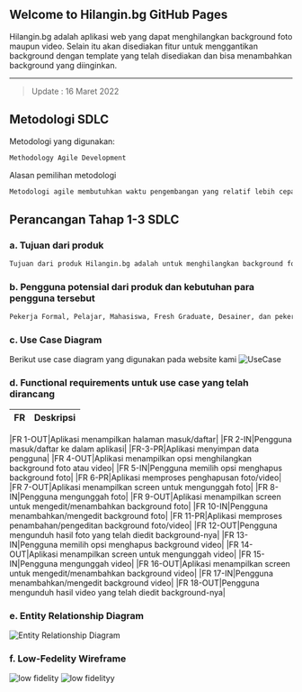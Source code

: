 ## Welcome to Hilangin.bg GitHub Pages
Hilangin.bg adalah aplikasi web yang dapat menghilangkan background foto maupun video. Selain itu akan disediakan fitur untuk menggantikan background dengan template yang telah disediakan dan bisa menambahkan background yang diinginkan.
____
>Update : 16 Maret 2022

## Metodologi SDLC
Metodologi yang digunakan:
```markdown
Methodology Agile Development 
```
Alasan pemilihan metodologi
```markdown
Metodologi agile membutuhkan waktu pengembangan yang relatif lebih cepat dan tidak membutuhkan resource yang terlalu besar. Selain itu, dari sudut pandang pengguna, metodologi agile lebih adaptif ketika terdapat umpan balik dari pengguna sehingga bisa bisa langsung diperbaiki. Pengembangan yang dilakukan pada metodologi agile terfokus pada fitur-fitur prioritas terlebih dahulu sehingga tim pengembang pun bisa lebih nyaman dan fokus dalam proses pengembangannya. 
```
## Perancangan Tahap 1-3 SDLC
### a. Tujuan dari produk
```markdown
Tujuan dari produk Hilangin.bg adalah untuk menghilangkan background foto atau video. Background foto atau video yang telah dihilangkan juga bisa ditambahkan dengan template background baru sesuai keinginan. Tujuan lain dari produk ini adalah kecepatan waktu dalam menghilangkan background pada entitas yang diinginkan karena tidak memerlukan pengeditan yang rumit dan lama.
```
### b. Pengguna potensial dari produk dan kebutuhan para pengguna tersebut
```markdown
Pekerja Formal, Pelajar, Mahasiswa, Fresh Graduate, Desainer, dan pekerja kreatif.
```
### c. Use Case Diagram
Berikut use case diagram yang digunakan pada website kami
![UseCase](https://user-images.githubusercontent.com/83200319/158609932-89689e1e-6b6b-40be-8481-d96fb0b10b71.jpeg)



### d. Functional requirements untuk use case yang telah dirancang
|FR|Deskripsi|
|----|----|

|FR 1-OUT|Aplikasi menampilkan halaman masuk/daftar|
|FR 2-IN|Pengguna masuk/daftar ke dalam aplikasi|
|FR-3-PR|Aplikasi menyimpan data pengguna|
|FR 4-OUT|Aplikasi menampilkan opsi menghilangkan background foto atau video|
|FR 5-IN|Pengguna memilih opsi menghapus background foto|
|FR 6-PR|Aplikasi memproses penghapusan foto/video|
|FR 7-OUT|Aplikasi menampilkan screen untuk mengunggah foto|
|FR 8-IN|Pengguna mengunggah foto|
|FR 9-OUT|Aplikasi menampilkan screen untuk mengedit/menambahkan background foto|
|FR 10-IN|Pengguna menambahkan/mengedit background foto|
|FR 11-PR|Aplikasi memproses penambahan/pengeditan background foto/video|
|FR 12-OUT|Pengguna mengunduh hasil foto yang telah diedit background-nya|
|FR 13-IN|Pengguna memilih opsi menghapus background video|
|FR 14-OUT|Aplikasi menampilkan screen untuk mengunggah video|
|FR 15-IN|Pengguna mengunggah video|
|FR 16-OUT|Aplikasi menampilkan screen untuk mengedit/menambahkan background video|
|FR 17-IN|Pengguna menambahkan/mengedit background video|
|FR 18-OUT|Pengguna mengunduh hasil video yang telah diedit background-nya|




### e. Entity Relationship Diagram

![Entity Relationship Diagram](https://user-images.githubusercontent.com/83200319/158611971-346dbc04-539c-4cbd-94f1-65d81c6ffdf3.jpeg)


### f. Low-Fedelity Wireframe

![low fidelity](https://user-images.githubusercontent.com/83200319/158612586-21bdebbe-1b95-4fea-8e5b-a4a72487f3dc.jpeg)
![low fidelityy](https://user-images.githubusercontent.com/83200319/158612710-a806552a-11f5-481a-9c6e-cba9aa266056.jpeg)


